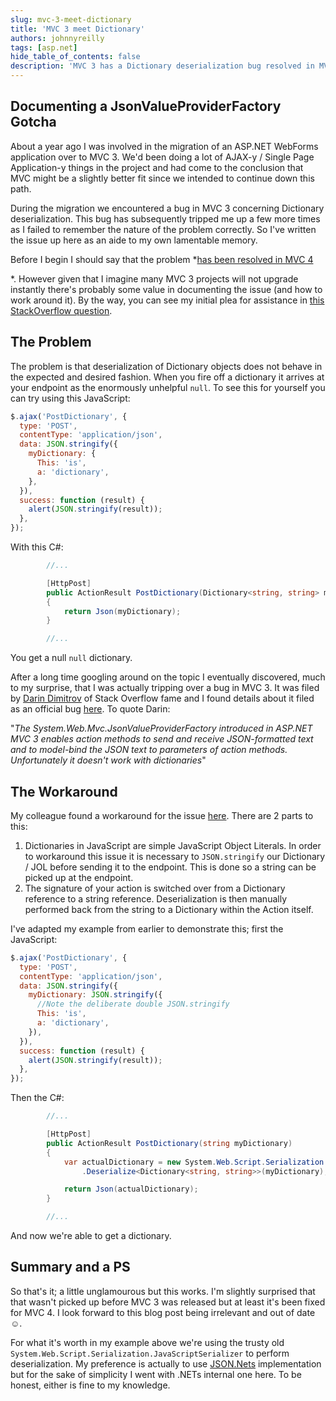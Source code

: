 ```yaml
---
slug: mvc-3-meet-dictionary
title: 'MVC 3 meet Dictionary'
authors: johnnyreilly
tags: [asp.net]
hide_table_of_contents: false
description: 'MVC 3 has a Dictionary deserialization bug resolved in MVC 4. Workaround includes using JSON stringify and manual deserialization.'
---
```


## Documenting a JsonValueProviderFactory Gotcha

About a year ago I was involved in the migration of an ASP.NET WebForms application over to MVC 3. We'd been doing a lot of AJAX-y / Single Page Application-y things in the project and had come to the conclusion that MVC might be a slightly better fit since we intended to continue down this path.

During the migration we encountered a bug in MVC 3 concerning Dictionary deserialization. This bug has subsequently tripped me up a few more times as I failed to remember the nature of the problem correctly. So I've written the issue up here as an aide to my own lamentable memory.

<!--truncate-->

Before I begin I should say that the problem \*<u>has been resolved in MVC 4</u>

\*. However given that I imagine many MVC 3 projects will not upgrade instantly there's probably some value in documenting the issue (and how to work around it). By the way, you can see my initial plea for assistance in [this StackOverflow question](http://stackoverflow.com/q/6881440/761388).

## The Problem

The problem is that deserialization of Dictionary objects does not behave in the expected and desired fashion. When you fire off a dictionary it arrives at your endpoint as the enormously unhelpful `null`. To see this for yourself you can try using this JavaScript:

```js
$.ajax('PostDictionary', {
  type: 'POST',
  contentType: 'application/json',
  data: JSON.stringify({
    myDictionary: {
      This: 'is',
      a: 'dictionary',
    },
  }),
  success: function (result) {
    alert(JSON.stringify(result));
  },
});
```

With this C#:

```cs
        //...

        [HttpPost]
        public ActionResult PostDictionary(Dictionary<string, string> myDictionary)
        {
            return Json(myDictionary);
        }

        //...
```

You get a null `null` dictionary.

After a long time googling around on the topic I eventually discovered, much to my surprise, that I was actually tripping over a bug in MVC 3. It was filed by [Darin Dimitrov](http://stackoverflow.com/users/29407/darin-dimitrov) of Stack Overflow fame and I found details about it filed as an official bug [here](http://connect.microsoft.com/VisualStudio/feedback/details/636647/make-jsonvalueproviderfactory-work-with-dictionary-types-in-asp-net-mvc). To quote Darin:

"_The System.Web.Mvc.JsonValueProviderFactory introduced in ASP.NET MVC 3 enables action methods to send and receive JSON-formatted text and to model-bind the JSON text to parameters of action methods. Unfortunately it doesn't work with dictionaries_"

## The Workaround

My colleague found a workaround for the issue [here](http://stackoverflow.com/a/5397743/761388). There are 2 parts to this:

1. Dictionaries in JavaScript are simple JavaScript Object Literals. In order to workaround this issue it is necessary to `JSON.stringify` our Dictionary / JOL before sending it to the endpoint. This is done so a string can be picked up at the endpoint.
2. The signature of your action is switched over from a Dictionary reference to a string reference. Deserialization is then manually performed back from the string to a Dictionary within the Action itself.

I've adapted my example from earlier to demonstrate this; first the JavaScript:

```js
$.ajax('PostDictionary', {
  type: 'POST',
  contentType: 'application/json',
  data: JSON.stringify({
    myDictionary: JSON.stringify({
      //Note the deliberate double JSON.stringify
      This: 'is',
      a: 'dictionary',
    }),
  }),
  success: function (result) {
    alert(JSON.stringify(result));
  },
});
```

Then the C#:

```cs
        //...

        [HttpPost]
        public ActionResult PostDictionary(string myDictionary)
        {
            var actualDictionary = new System.Web.Script.Serialization.JavaScriptSerializer()
                .Deserialize<Dictionary<string, string>>(myDictionary);

            return Json(actualDictionary);
        }

        //...
```

And now we're able to get a dictionary.

## Summary and a PS

So that's it; a little unglamourous but this works. I'm slightly surprised that that wasn't picked up before MVC 3 was released but at least it's been fixed for MVC 4. I look forward to this blog post being irrelevant and out of date ☺.

For what it's worth in my example above we're using the trusty old `System.Web.Script.Serialization.JavaScriptSerializer` to perform deserialization. My preference is actually to use [JSON.Nets](http://james.newtonking.com/projects/json-net.aspx) implementation but for the sake of simplicity I went with .NETs internal one here. To be honest, either is fine to my knowledge.
